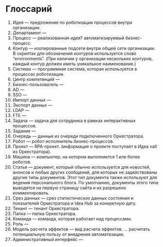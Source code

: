 # Глоссарий

1. Идея — предложение по роботизации процессов внутри организации.
1. Департамент — 
1. Процесс — реализованная идея? автоматизируемый бизнес-процесс.
1. Контур — изолированные подсети внутри общей сети организации. В скриптах для обозначения контуров используется слово “environments”. (При наличии у организации нескольких контуров, каждый контур должен иметь уникальное наименование.)
1. Система — программная система, которая используется в процессах роботизации.
1. Центр компетенций —
1. Бизнес-пользователь —
1. AD —
1. SSO —
1. Импорт данных —
1. Экспорт данных —
1. LDAP —
1. FTE —
1. Задача — задача для сотрудника в рамках интерактивных процессов.
1. Задание —
1. Очередь — данные из очереди подключенного Оркестратора. 
1. Робот — робот-исполнитель бизнес-процессов.
1. Проект — RPA-проект. (информация о проекте поступает в Идеа хаб из Оркестратора).
1. Машина — компьютер, на котором выполняется 1 или более роботов.
1. Статья — документ, который обычно используется для новостей, анонсов и любых других сообщений, для которых не задействованы другие типы документов. Этот тип документа также используют для ведения персонального блога. По умолчанию, документы этого типа выводятся на первую страницу сайта и их разрешено комментировать.
1. Срез данных — срез статистических данных состояния и показателей Оркестратора и Idea Hub за конкретную дату.
1. Тенант — тенант Оркестратора.
1. Папка — папка Оркестратора. 
1. Команда — команда, которая работает над процессами.
1. Роль — 
1. Модель расчета эффектов — вид расчета эффектов. ... расчитать потенциальную пользу от внедрения автоматизации.
1. Административный интерфейс — 
